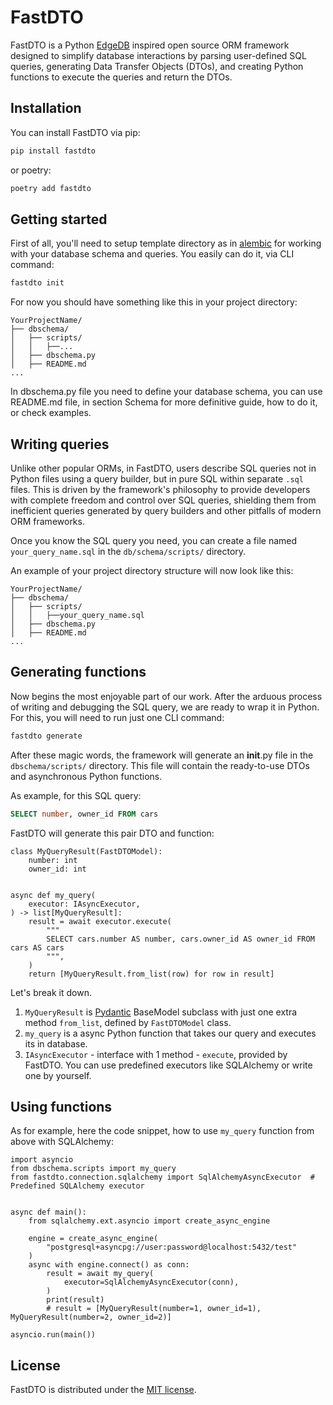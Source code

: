 # FastDTO

FastDTO is a Python [EdgeDB](https://www.edgedb.com/) inspired open source ORM framework designed to simplify database interactions by parsing user-defined SQL queries, generating Data Transfer Objects (DTOs), and creating Python functions to execute the queries and return the DTOs.

## Installation

You can install FastDTO via pip:

```sh
pip install fastdto
```

or poetry:

```sh
poetry add fastdto
```

## Getting started

First of all, you'll need to setup template directory as in [alembic](https://github.com/sqlalchemy/alembic) for working with your database schema and queries.
You easily can do it, via CLI command:

```sh
fastdto init
```

For now you should have something like this in your project directory:

```
YourProjectName/
├── dbschema/
│   ├── scripts/
│   │   ├──...
│   ├── dbschema.py
│   ├── README.md
...
```

In dbschema.py file you need to define your database schema, you can use README.md file, in section Schema for more definitive guide, how to do it, or check examples.

## Writing queries

Unlike other popular ORMs, in FastDTO, users describe SQL queries not in Python files using a query builder, but in pure SQL within separate `.sql` files. This is driven by the framework's philosophy to provide developers with complete freedom and control over SQL queries, shielding them from inefficient queries generated by query builders and other pitfalls of modern ORM frameworks.

Once you know the SQL query you need, you can create a file named `your_query_name.sql` in the `db/schema/scripts/` directory.

An example of your project directory structure will now look like this:

```
YourProjectName/
├── dbschema/
│   ├── scripts/
│   │   ├──your_query_name.sql
│   ├── dbschema.py
│   ├── README.md
...
```

## Generating functions


 Now begins the most enjoyable part of our work. After the arduous process of writing and debugging the SQL query, we are ready to wrap it in Python. For this, you will need to run just one CLI command:

```sh
fastdto generate
```

After these magic words, the framework will generate an __init__.py file in the `dbschema/scripts/` directory. This file will contain the ready-to-use DTOs and asynchronous Python functions.

As example, for this SQL query:

```sql
SELECT number, owner_id FROM cars
```

FastDTO will generate this pair DTO and function:

```python3
class MyQueryResult(FastDTOModel):
    number: int
    owner_id: int


async def my_query(
    executor: IAsyncExecutor,
) -> list[MyQueryResult]:
    result = await executor.execute(
        """
        SELECT cars.number AS number, cars.owner_id AS owner_id FROM cars AS cars
        """,
    )
    return [MyQueryResult.from_list(row) for row in result]
```

Let's break it down.

 1. `MyQueryResult` is [Pydantic](https://docs.pydantic.dev/latest/) BaseModel subclass with just one extra method `from_list`, defined by `FastDTOModel` class.
 2. `my_query` is a async Python function that takes our query and executes its in database.
 3. `IAsyncExecutor` - interface with 1 method - `execute`, provided by FastDTO. You can use predefined executors like SQLAlchemy or write one by yourself.

## Using functions

As for example, here the code snippet, how to use `my_query` function from above with SQLAlchemy:


```python3
import asyncio
from dbschema.scripts import my_query
from fastdto.connection.sqlalchemy import SqlAlchemyAsyncExecutor  # Predefined SQLAlchemy executor


async def main():
    from sqlalchemy.ext.asyncio import create_async_engine

    engine = create_async_engine(
        "postgresql+asyncpg://user:password@localhost:5432/test"
    )
    async with engine.connect() as conn:
        result = await my_query(
            executor=SqlAlchemyAsyncExecutor(conn),
        )
        print(result)
        # result = [MyQueryResult(number=1, owner_id=1), MyQueryResult(number=2, owner_id=2)]

asyncio.run(main())
```


## License

FastDTO is distributed under the [MIT license](https://opensource.org/license/MIT).
